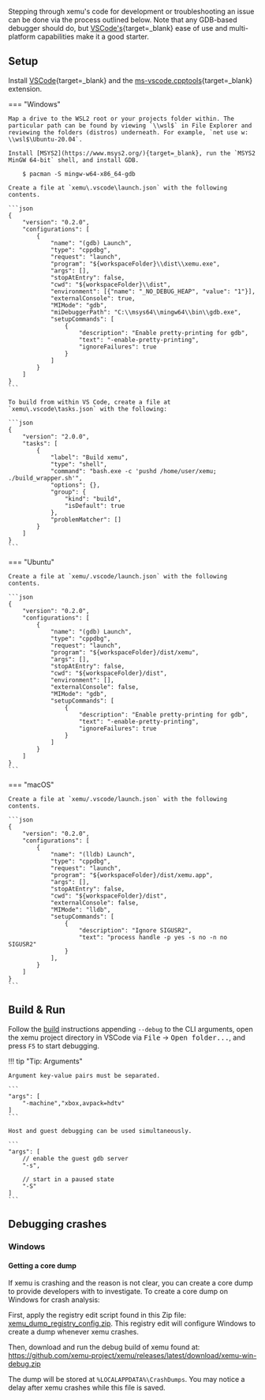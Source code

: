 Stepping through xemu's code for development or troubleshooting an issue can be done via the process outlined below. Note that any GDB-based debugger should do, but [VSCode's](https://code.visualstudio.com/docs/cpp/cpp-debug){target=_blank} ease of use and multi-platform capabilities make it a good starter.

## Setup

Install [VSCode](https://code.visualstudio.com/download){target=_blank} and the [ms-vscode.cpptools](https://marketplace.visualstudio.com/items?itemName=ms-vscode.cpptools){target=_blank} extension.

=== "Windows"

    Map a drive to the WSL2 root or your projects folder within. The particular path can be found by viewing `\\wsl$` in File Explorer and reviewing the folders (distros) underneath. For example, `net use w: \\wsl$\Ubuntu-20.04`.

    Install [MSYS2](https://www.msys2.org/){target=_blank}, run the `MSYS2 MinGW 64-bit` shell, and install GDB.

        $ pacman -S mingw-w64-x86_64-gdb

    Create a file at `xemu\.vscode\launch.json` with the following contents.

    ```json
    {
        "version": "0.2.0",
        "configurations": [
            {
                "name": "(gdb) Launch",
                "type": "cppdbg",
                "request": "launch",
                "program": "${workspaceFolder}\\dist\\xemu.exe",
                "args": [],
                "stopAtEntry": false,
                "cwd": "${workspaceFolder}\\dist",
                "environment": [{"name": "_NO_DEBUG_HEAP", "value": "1"}],
                "externalConsole": true,
                "MIMode": "gdb",
                "miDebuggerPath": "C:\\msys64\\mingw64\\bin\\gdb.exe",
                "setupCommands": [
                    {
                        "description": "Enable pretty-printing for gdb",
                        "text": "-enable-pretty-printing",
                        "ignoreFailures": true
                    }
                ]
            }
        ]
    }
    ```

    To build from within VS Code, create a file at `xemu\.vscode\tasks.json` with the following:

    ```json
    {
        "version": "2.0.0",
        "tasks": [
            {
                "label": "Build xemu",
                "type": "shell",
                "command": "bash.exe -c 'pushd /home/user/xemu; ./build_wrapper.sh'",
                "options": {},
                "group": {
                    "kind": "build",
                    "isDefault": true
                },
                "problemMatcher": []
            }
        ]
    }
    ```

=== "Ubuntu"

    Create a file at `xemu/.vscode/launch.json` with the following contents.

    ```json
    {
        "version": "0.2.0",
        "configurations": [
            {
                "name": "(gdb) Launch",
                "type": "cppdbg",
                "request": "launch",
                "program": "${workspaceFolder}/dist/xemu",
                "args": [],
                "stopAtEntry": false,
                "cwd": "${workspaceFolder}/dist",
                "environment": [],
                "externalConsole": false,
                "MIMode": "gdb",
                "setupCommands": [
                    {
                        "description": "Enable pretty-printing for gdb",
                        "text": "-enable-pretty-printing",
                        "ignoreFailures": true
                    }
                ]
            }
        ]
    }
    ```

=== "macOS"

    Create a file at `xemu/.vscode/launch.json` with the following contents.

    ```json
    {
        "version": "0.2.0",
        "configurations": [
            {
                "name": "(lldb) Launch",
                "type": "cppdbg",
                "request": "launch",
                "program": "${workspaceFolder}/dist/xemu.app",
                "args": [],
                "stopAtEntry": false,
                "cwd": "${workspaceFolder}/dist",
                "externalConsole": false,
                "MIMode": "lldb",
                "setupCommands": [
                    {
                        "description": "Ignore SIGUSR2",
                        "text": "process handle -p yes -s no -n no SIGUSR2"
                    }
                ],
            }
        ]
    }
    ```

## Build & Run

Follow the [build](../building-from-source.md) instructions appending `--debug` to the CLI arguments, open the xemu project directory in VSCode via <kbd>File</kbd> &rarr; <kbd>Open folder...</kbd>, and press `F5` to start debugging.

!!! tip "Tip: Arguments"

    Argument key-value pairs must be separated.

    ```
    "args": [
        "-machine","xbox,avpack=hdtv"
    ]
    ```

    Host and guest debugging can be used simultaneously.

    ```
    "args": [
        // enable the guest gdb server
        "-s",

        // start in a paused state
        "-S"
    ]
    ```

## Debugging crashes

### Windows

#### Getting a core dump

If xemu is crashing and the reason is not clear, you can create a core dump to provide developers with to investigate. To create a core dump on Windows for crash analysis:

First, apply the registry edit script found in this Zip file: [xemu_dump_registry_config.zip](https://xemu.app/xemu_dump_registry_config.zip). This registry edit will configure Windows to create a dump whenever xemu crashes.

Then, download and run the debug build of xemu found at: https://github.com/xemu-project/xemu/releases/latest/download/xemu-win-debug.zip

The dump will be stored at `%LOCALAPPDATA%\CrashDumps`. You may notice a delay after xemu crashes while this file is saved.
